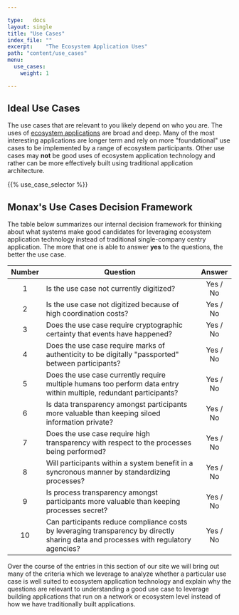 ```yaml
---

type:   docs
layout: single
title: "Use Cases"
index_file: ""
excerpt:    "The Ecosystem Application Uses"
path: "content/use_cases"
menu:
  use_cases:
    weight: 1

---
```


## Ideal Use Cases

The use cases that are relevant to you likely depend on who you are. The uses of [ecosystem applications](/explainers/ecosystem_applications) are broad and deep. Many of the most interesting applications are longer term and rely on more "foundational" use cases to be implemented by a range of ecosystem participants. Other use cases may **not** be good uses of ecosystem application technology and rather can be more effectively built using traditional application architecture.

{{% use_case_selector %}}

## Monax's Use Cases Decision Framework

The table below summarizes our internal decision framework for thinking about what systems make good candidates for leveraging ecosystem application technology instead of traditional single-company centry application. The more that one is able to answer **yes** to the questions, the better the use case.

| Number | Question | Answer |
|:---:|---|:---:|
| 1 | Is the use case not currently digitized? | Yes / No |
| 2 | Is the use case not digitized because of high coordination costs? | Yes / No |
| 3 | Does the use case require cryptographic certainty that events have happened? | Yes / No |
| 4 | Does the use case require marks of authenticity to be digitally "passported" between participants? | Yes / No |
| 5 | Does the use case currently require multiple humans too perform data entry within multiple, redundant participants? | Yes / No |
| 6 | Is data transparency amongst participants more valuable than keeping siloed information private? | Yes / No |
| 7 | Does the use case require high transparency with respect to the processes being performed? | Yes / No |
| 8 | Will participants within a system benefit in a syncronous manner by standardizing processes? | Yes / No |
| 9 | Is process transparency amongst participants more valuable than keeping processes secret? | Yes / No |
| 10 | Can participants reduce compliance costs by leveraging transparency by directly sharing data and processes with regulatory agencies? | Yes / No |

Over the course of the entries in this section of our site we will bring out many of the criteria which we leverage to analyze whether a particular use case is well suited to ecosystem application technology and explain why the questions are relevant to understanding a good use case to leverage building applications that run on a network or ecosystem level instead of how we have traditionally built applications.
